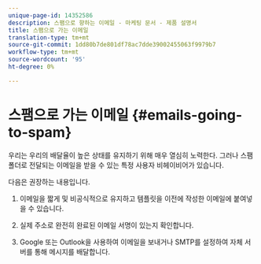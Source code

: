 ```yaml
---
unique-page-id: 14352586
description: 스팸으로 향하는 이메일 - 마케팅 문서 - 제품 설명서
title: 스팸으로 가는 이메일
translation-type: tm+mt
source-git-commit: 1dd80b7de801df78ac7dde39002455063f9979b7
workflow-type: tm+mt
source-wordcount: '95'
ht-degree: 0%

---
```



# 스팸으로 가는 이메일 {#emails-going-to-spam}

우리는 우리의 배달율이 높은 상태를 유지하기 위해 매우 열심히 노력한다. 그러나 스팸 폴더로 전달되는 이메일을 받을 수 있는 특정 사용자 비헤이비어가 있습니다.

다음은 권장하는 내용입니다.

1. 이메일을 짧게 및 비공식적으로 유지하고 템플릿을 이전에 작성한 이메일에 붙여넣을 수 있습니다.

1. 실제 주소로 완전히 완료된 이메일 서명이 있는지 확인합니다.

1. Google 또는 Outlook을 사용하여 이메일을 보내거나 SMTP를 설정하여 자체 서버를 통해 메시지를 배달합니다.

